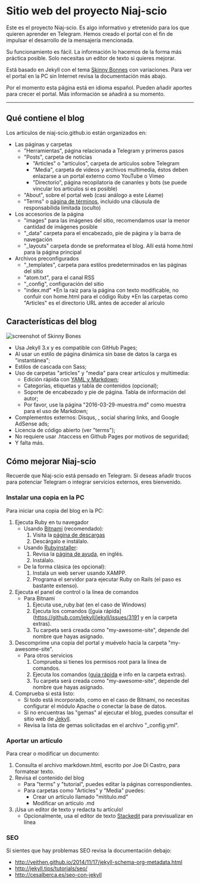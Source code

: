 # Sitio web del proyecto Niaj-scio

Este es el proyecto Niaj-scio. Es algo informativo y etretenido para los que quieren aprender en Telegram. Hemos creado el portal con el fin de impulsar el desarrollo de la mensajería mencionada.

Su funcionamiento es fácil. La información lo hacemos de la forma más práctica posible. Solo necesitas un editor de texto si quieres mejorar.

Está basado en Jekyll con el tema [Skinny Bonnes](https://github.com/Niaj-scio/skinny-bones-jekyll) con variaciones. Para ver el portal en la PC sin Internet revisa la documentación más abajo.

Por el momento esta página está en idioma español. Pueden añadir aportes para crecer el portal. Más información se añadirá a su momento.

---

## Qué contiene el blog
Los artículos de niaj-scio.github.io están organizados en:

* Las páginas y carpetas
	* "Herramientas", página relacionada a Telegram y primeros pasos
	* "Posts", carpeta de noticias
		* "Articles" o "artículos", carpeta de artículos sobre Telegram
		* "Media", carpeta de videos y archivos multimedia, éstos deben enlazarse a un portal externo como YouTube o Vimeo
		* "Directorio", página recopilatoria de cananles y bots (se puede vincular los artículos si es posible)
	* "About", sobre el portal web (casi análogo a este Léame)
	* "Terms" o [página de términos](http://niaj-scio.github.io/terms/), incluido una cláusula de responsabilida limitada (oculto)
* Los accesorios de la página
	* "images" para las imágenes del sitio, recomendamos usar la menor cantidad de imágenes posible
	* "\_data" carpeta para el encabezado, pie de página y la barra de navegación
	* "\_layouts" carpeta donde se preformatea el blog. Allí está home.html para la página principal
* Archivos preconfigurados
	* "\_templates", carpeta para estilos predeterminados en las páginas del sitio
	* "atom.txt", para el canal RSS
	* "\_config", configuración del sitio
	* "index.md"
		*En la raíz para la página con texto modificable, no confuir con home.html para el código Ruby
		*En las carpetas como "Articles" es el directorio URL antes de acceder al arículo
		
## Características del blog

![screenshot of Skinny Bones](http://mmistakes.github.io/skinny-bones-jekyll/images/skinny-bones-theme-feature.jpg)

* Usa Jekyll 3.x y es compatible con GitHub Pages;
* Al usar un estilo de página dinámica sin base de datos la carga es "instantánea";
* Estilos de cascada con Sass;
* Uso de carpetas "articles" y "media" para crear artículos y multimedia:
	* Edición rápida con [YAML y Markdown](http://push.cwcon.org/learn/yaml-and-markdown.html);
	* Categorías, etiquetas y tabla de contenidos (opcional);
	* Soporte de encabezado y pie de página. Tabla de información del autor;
	* Por favor, use la página "2016-03-29-muestra.md" como muestra para el uso de Markdown;
* Complementos externos: Disqus, , social sharing links, and Google AdSense ads;
* Licencia de código abierto (ver "terms");
* No requiere usar .htaccess en Github Pages por motivos de seguridad;
* Y falta más.

## Cómo mejorar Niaj-scio

Recuerde que Niaj-scio está pensado en Telegram. Si deseas añadir trucos para potenciar Telegram o integrar servicios externos, eres bienvenido.

### Instalar una copia en la PC
Para iniciar una copia del blog en la PC:

1. Ejecuta Ruby en tu navegador
	* Usando [Bitnami](https://bitnami.com/stack/ruby) (recomendado):
		1. Visita la [página de descargas](https://bitnami.com/stack/ruby/installer)
		2. Descárgalo e instálalo.
	* Usando [Rubyinstaller](http://rubyinstaller.org/):
		1. Revisa la [página de ayuda](https://github.com/oneclick/rubyinstaller/wiki/faq), en inglés.
		2. Instálalo.
	* De la forma clásica (es opcional):
		1. Instala un web server usando XAMPP.
		2. Programa el servidor para ejecutar Ruby on Rails (el paso es bastante extenso).
2. Ejecuta el panel de control o la línea de comandos
	* Para Bitnami
		1. Ejecuta use_ruby.bat (en el caso de Windows)
		2. Ejecuta los comandos ([guia rápida](https://github.com/jekyll/jekyll/issues/3191 y en la carpeta extras).
		3. Tu carpeta será creada como "my-awesome-site", depende del nombre que hayas asignado.
3. Descomprime una copia del portal y muévelo hacia la carpeta "my-awesome-site".
	* Para otros servicios
		1. Comprueba si tienes los permisos root para la línea de comandos.
		2. Ejecuta los comandos ([guia rápida](https://github.com/jekyll/jekyll/issues/3191) e info en la carpeta extras).
		3. Tu carpeta será creada como "my-awesome-site", depende del nombre que hayas asignado.
4. Comprueba si está listo:
	* Si todo está incorporado, como en el caso de Bitnami, no necesitas configurar el módulo Apache o conectar la base de datos.
	* Si no encuentras las "gemas" al ejecutar el blog, puedes consultar el sitio web de [Jekyll](https://jekyllrb.com/).
	* Revisa la lista de gemas solicitadas en el archivo "_config.yml".

### Aportar un artículo
Para crear o modificar un documento:

1. Consulta el archivo markdown.html, escrito por Joe Di Castro, para formatear texto.
2. Revisa el contenido del blog
	* Para "terms" y "tutorial", puedes editar la páginas correspondientes.
	* Para carpetas como "Articles" y "Media" puedes:
		* Crear un artículo llamado "mitítulo.md"
		* Modificar un artículo .md
3. ¡Usa un editor de texto y redacta tu artículo!
	* Opcionalmente, usa el editor de texto [Stackedit](https://stackedit.io/editor) para previsualizar en línea
### SEO
Si sientes que hay problemas SEO revisa la documentación debajo:
* http://veithen.github.io/2014/11/17/jekyll-schema-org-metadata.html
* http://jekyll.tips/tutorials/seo/
* http://cesalberca.es/seo-con-jekyll